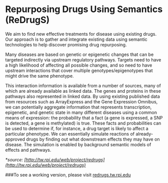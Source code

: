 # Repurposing Drugs Using Semantics (ReDrugS)
We aim to find new effective treatments for disease using existing drugs. Our approach is to gather and integrate existing data using semantic technologies to help discover promising drug repurposing.

Many diseases are based on genetic or epigenetic changes that can be targeted indirectly via upstream regulatory pathways. Targets need to have a high likelihood of affecting all possible changes, and so need to have upstream interactions that cover multiple genotypes/epigenotypes that might drive the same phenotype.

This interaction information is available from a number of sources, many of which are already available as linked data. The genes and proteins in these pathways also represented in linked data. By using existing published data from resources such as ArrayExpress and the Gene Expression Omnibus, we can potentially aggregate information that represents transcription, epigenetic, and genetic state in many different diseases using a common means of expression: the probability that a fact (a gene is expressed, a SNP is detected, a gene is methylated) is true. These facts and probabilities can be used to determine if, for instance, a drug target is likely to affect a particular phenotype. We can essentially simulate reactions of already-approved drugs by finding out what downstream effects they may have on disease. The simulation is enabled by background semantic models of effects and pathways.

_*source: [http://tw.rpi.edu/web/project/redrugs](http://tw.rpi.edu/web/project/redrugs)_

###To see a working version, please visit [redrugs.tw.rpi.edu](http://redrugs.tw.rpi.edu/)
